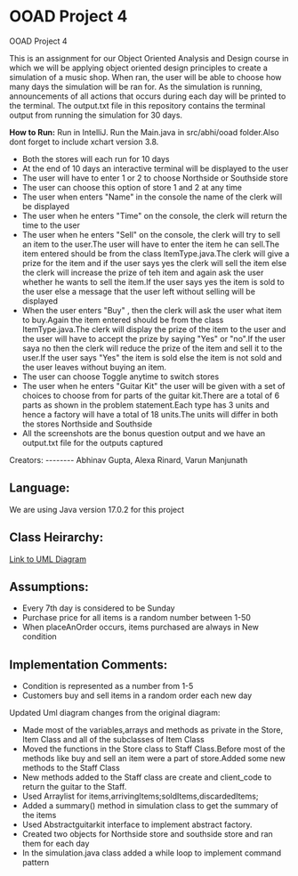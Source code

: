 # OOAD Project 4
 OOAD Project 4

This is an assignment for our Object Oriented Analysis and Design course in which we will be applying object oriented design principles to create a simulation of a music shop. When ran, the user will be able to choose how many days the simulation will be ran for. As the simulation is running, announcements of all actions that occurs during each day will be printed to the terminal. The output.txt file in this repository contains the terminal output from running the simulation for 30 days.

**How to Run:**
Run in IntelliJ. Run the Main.java in src/abhi/ooad folder.Also dont forget to include xchart version 3.8.
<ul>
 <li>Both the stores will each run for 10 days</li>
 <li>At the end of 10 days an interactive terminal will be displayed to the user</li>
 <li>The user will have to enter 1 or 2 to choose Northside or Southside store</li>
 <li>The user can choose this option of store 1 and 2 at any time</li>
  <li>The user when enters "Name" in the console the name of the clerk will be displayed </li>
  <li>The user when he enters "Time" on the console, the clerk will return the time to the user</li>
  <li>The user when he enters "Sell" on the console, the clerk will try to sell an item to the user.The user will have to enter the item he can sell.The item entered should be from the class ItemType.java.The clerk will give a prize for the item and if the user says yes the clerk will sell the item else the clerk will increase the prize of teh item and again ask the user whether he wants to sell the item.If the user says yes the item is sold to the user else a message that the user left without selling will be displayed</li>
     <li>When the user enters "Buy" , then the clerk will ask the user what item to buy.Again the item entered should be from the class ItemType.java.The clerk will display the prize of the item to the user and the user will have to accept the prize by saying "Yes"  or "no".If the user saya no then the clerk will reduce the prize of the item and sell it to the user.If the user says "Yes" the item is sold else the item is not sold and the user leaves without buying an item.
<li>The user can choose Toggle anytime to switch stores</li>
 <li>The user when he enters "Guitar Kit" the user will be given with a set of choices to choose from for parts of the guitar kit.There are a total of 6 parts as shown in the problem statement.Each type has 3 units and hence a factory will have a total of 18 units.The units will differ in both the stores Northside and Southside</li>
 <li>All the screenshots are the bonus question output and we have an output.txt file for the outputs captured</li>
</ul>
Creators: 
--------
Abhinav Gupta, Alexa Rinard, Varun Manjunath

Language: 
--------
We are using Java version 17.0.2 for this project

Class Heirarchy:
------------

<a href = "https://lucid.app/lucidchart/4bec437b-3542-4f9a-b3f0-1b8d1d7ad336/edit?invitationId=inv_dde5e83c-e87b-4a5d-843b-9044843acab7&page=0_0#"> Link to UML Diagram </a>

Assumptions:
------------

<ul>
  <li>Every 7th day is considered to be Sunday</li>
  <li>Purchase price for all items is a random number between 1-50</li>
  <li>When placeAnOrder occurs, items purchased are always in New condition</li>
</ul>

Implementation Comments:
------------------------

<ul>
  <li>Condition is represented as a number from 1-5</li>
  <li>Customers buy and sell items in a random order each new day</li>
</ul>
Updated Uml diagram changes from the original diagram:
<ul>
  <li>Made most of the variables,arrays and methods as private in the Store, Item Class and all of the subclasses of Item Class</li>
  <li>Moved the functions in the Store class to Staff Class.Before most of the methods like buy and sell an item were a part of store.Added some new methods to the Staff Class</li>
  <li>New methods added to the Staff class are create and client_code to return the guitar to the Staff.</li>
  <li>Used Arraylist for items,arrivingItems;soldItems,discardedItems;</li>
  <li>Added a summary() method in simulation class to get the summary of the items</li>
 <li>Used Abstractguitarkit interface to implement abstract factory.</li>
 <li>Created two objects for Northside store and southside store and ran them for each day</li>
 <li>In the simulation.java class added a while loop to implement command pattern</li>
</ul>
